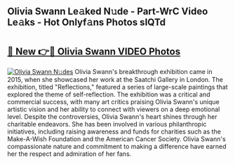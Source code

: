 ## Olivia Swann Le𝚊ked N𝚞de - Part-WrC Video Le𝚊ks - Hot Onlyf𝚊ns Photos sIQTd

# <h2><a href="http://ac25016.deff.icu/?id=Olivia+Swann">🔗 New 👉🔴 Olivia Swann VIDEO Photos</a></h2>

[![Olivia Swann N𝚞des](https://i.imgur.com/rIISA9y.gif)](http://ac25016.deff.icu/?id=Olivia+Swann)
Olivia Swann's breakthrough exhibition came in 2015, when she showcased her work at the Saatchi Gallery in London. The exhibition, titled "Reflections," featured a series of large-scale paintings that explored the theme of self-reflection. The exhibition was a critical and commercial success, with many art critics praising Olivia Swann's unique artistic vision and her ability to connect with viewers on a deep emotional level. Despite the controversies, Olivia Swann's heart shines through her charitable endeavors. She has been involved in various philanthropic initiatives, including raising awareness and funds for charities such as the Make-A-Wish Foundation and the American Cancer Society. Olivia Swann's compassionate nature and commitment to making a difference have earned her the respect and admiration of her fans.
